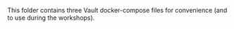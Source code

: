 This folder contains three Vault docker-compose files for convenience (and to use during the workshops).
